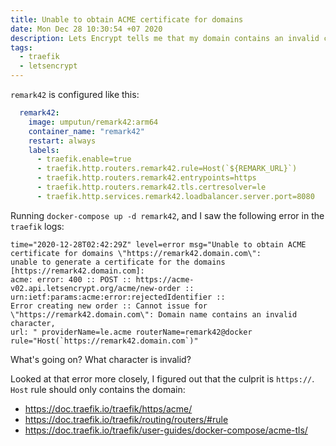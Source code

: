 ```yaml
---
title: Unable to obtain ACME certificate for domains
date: Mon Dec 28 10:30:54 +07 2020
description: Lets Encrypt tells me that my domain contains an invalid character. What is it?
tags:
  - traefik
  - letsencrypt
---
```


`remark42` is configured like this:

```yaml
  remark42:
    image: umputun/remark42:arm64
    container_name: "remark42"
    restart: always
    labels:
      - traefik.enable=true
      - traefik.http.routers.remark42.rule=Host(`${REMARK_URL}`)
      - traefik.http.routers.remark42.entrypoints=https
      - traefik.http.routers.remark42.tls.certresolver=le
      - traefik.http.services.remark42.loadbalancer.server.port=8080
```

Running `docker-compose up -d remark42`, and I saw the following error in the `traefik` logs:

```
time="2020-12-28T02:42:29Z" level=error msg="Unable to obtain ACME certificate for domains \"https://remark42.domain.com\": 
unable to generate a certificate for the domains [https://remark42.domain.com]: 
acme: error: 400 :: POST :: https://acme-v02.api.letsencrypt.org/acme/new-order :: urn:ietf:params:acme:error:rejectedIdentifier :: 
Error creating new order :: Cannot issue for \"https://remark42.domain.com\": Domain name contains an invalid character, 
url: " providerName=le.acme routerName=remark42@docker rule="Host(`https://remark42.domain.com`)"
```

What's going on? What character is invalid?

Looked at that error more closely, I figured out that the culprit is `https://`. `Host` rule should only contains the domain:

- https://doc.traefik.io/traefik/https/acme/
- https://doc.traefik.io/traefik/routing/routers/#rule
- https://doc.traefik.io/traefik/user-guides/docker-compose/acme-tls/